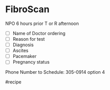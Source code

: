 # FibroScan
NPO 6 hours prior
T or R afternoon

- [ ] Name of Doctor ordering
- [ ] Reason for test
- [ ] Diagnosis
- [ ] Ascites
- [ ] Pacemaker
- [ ] Pregnancy status

Phone Number to Schedule: 305-0914 option 4

#recipe